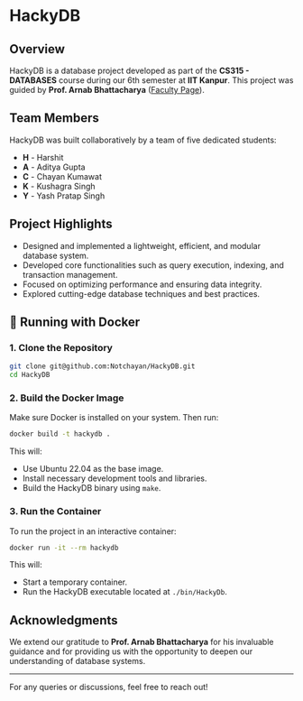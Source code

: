 # HackyDB

## Overview
HackyDB is a database project developed as part of the **CS315 - DATABASES** course during our 6th semester at **IIT Kanpur**. This project was guided by **Prof. Arnab Bhattacharya** ([Faculty Page](https://www.cse.iitk.ac.in/users/arnabb/)).

## Team Members
HackyDB was built collaboratively by a team of five dedicated students:
- **H** - Harshit
- **A** - Aditya Gupta
- **C** - Chayan Kumawat
- **K** - Kushagra Singh
- **Y** - Yash Pratap Singh

## Project Highlights
- Designed and implemented a lightweight, efficient, and modular database system.
- Developed core functionalities such as query execution, indexing, and transaction management.
- Focused on optimizing performance and ensuring data integrity.
- Explored cutting-edge database techniques and best practices.

## 🐳 Running with Docker

### 1. Clone the Repository
```bash
git clone git@github.com:Notchayan/HackyDB.git
cd HackyDB
```

### 2. Build the Docker Image
Make sure Docker is installed on your system. Then run:
```bash
docker build -t hackydb .
```
This will:
- Use Ubuntu 22.04 as the base image.
- Install necessary development tools and libraries.
- Build the HackyDB binary using `make`.

### 3. Run the Container
To run the project in an interactive container:
```bash
docker run -it --rm hackydb
```
This will:
- Start a temporary container.
- Run the HackyDB executable located at `./bin/HackyDb`.

## Acknowledgments
We extend our gratitude to **Prof. Arnab Bhattacharya** for his invaluable guidance and for providing us with the opportunity to deepen our understanding of database systems.

---
For any queries or discussions, feel free to reach out!
